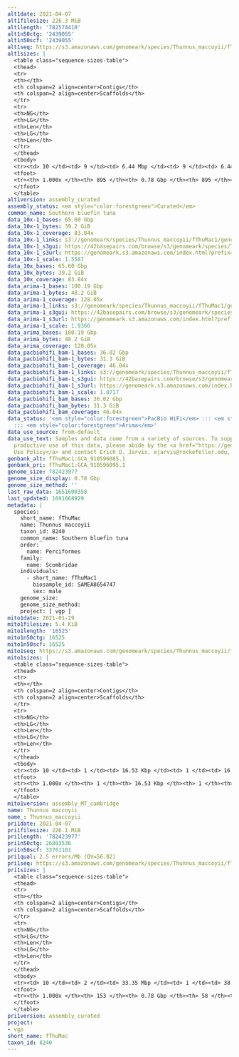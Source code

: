 ```yaml
---
alt1date: 2021-04-07
alt1filesize: 226.3 MiB
alt1length: '782574410'
alt1n50ctg: '2439055'
alt1n50scf: '2439055'
alt1seq: https://s3.amazonaws.com/genomeark/species/Thunnus_maccoyii/fThuMac1/assembly_curated/fThuMac1.alt.cur.20210407.fasta.gz
alt1sizes: |
  <table class="sequence-sizes-table">
  <thead>
  <tr>
  <th></th>
  <th colspan=2 align=center>Contigs</th>
  <th colspan=2 align=center>Scaffolds</th>
  </tr>
  <tr>
  <th>NG</th>
  <th>LG</th>
  <th>Len</th>
  <th>LG</th>
  <th>Len</th>
  </tr>
  </thead>
  <tbody>
  <tr><td> 10 </td><td> 9 </td><td> 6.44 Mbp </td><td> 9 </td><td> 6.44 Mbp </td></tr><tr><td> 20 </td><td> 23 </td><td> 4.93 Mbp </td><td> 23 </td><td> 4.93 Mbp </td></tr><tr><td> 30 </td><td> 41 </td><td> 3.64 Mbp </td><td> 41 </td><td> 3.64 Mbp </td></tr><tr><td> 40 </td><td> 65 </td><td> 3.04 Mbp </td><td> 65 </td><td> 3.04 Mbp </td></tr><tr style="background-color:#cccccc;"><td> 50 </td><td> 93 </td><td> 2.44 Mbp </td><td> 93 </td><td> 2.44 Mbp </td></tr><tr><td> 60 </td><td> 130 </td><td> 1.85 Mbp </td><td> 130 </td><td> 1.85 Mbp </td></tr><tr><td> 70 </td><td> 177 </td><td> 1.49 Mbp </td><td> 177 </td><td> 1.49 Mbp </td></tr><tr><td> 80 </td><td> 242 </td><td> 1.00 Mbp </td><td> 242 </td><td> 1.00 Mbp </td></tr><tr><td> 90 </td><td> 343 </td><td> 0.58 Mbp </td><td> 343 </td><td> 0.58 Mbp </td></tr><tr><td> 100 </td><td> 894 </td><td> 9.81 Kbp </td><td> 894 </td><td> 9.81 Kbp </td></tr></tbody>
  <tfoot>
  <tr><th> 1.000x </th><th> 895 </th><th> 0.78 Gbp </th><th> 895 </th><th> 0.78 Gbp </th></tr>
  </tfoot>
  </table>
alt1version: assembly_curated
assembly_status: <em style="color:forestgreen">Curated</em>
common_name: Southern bluefin tuna
data_10x-1_bases: 65.60 Gbp
data_10x-1_bytes: 39.2 GiB
data_10x-1_coverage: 83.84x
data_10x-1_links: s3://genomeark/species/Thunnus_maccoyii/fThuMac1/genomic_data/10x/<br>
data_10x-1_s3gui: https://42basepairs.com/browse/s3/genomeark/species/Thunnus_maccoyii/fThuMac1/genomic_data/10x/
data_10x-1_s3url: https://genomeark.s3.amazonaws.com/index.html?prefix=species/Thunnus_maccoyii/fThuMac1/genomic_data/10x/
data_10x-1_scale: 1.5587
data_10x_bases: 65.60 Gbp
data_10x_bytes: 39.2 GiB
data_10x_coverage: 83.84x
data_arima-1_bases: 100.19 Gbp
data_arima-1_bytes: 48.2 GiB
data_arima-1_coverage: 128.05x
data_arima-1_links: s3://genomeark/species/Thunnus_maccoyii/fThuMac1/genomic_data/arima/<br>
data_arima-1_s3gui: https://42basepairs.com/browse/s3/genomeark/species/Thunnus_maccoyii/fThuMac1/genomic_data/arima/
data_arima-1_s3url: https://genomeark.s3.amazonaws.com/index.html?prefix=species/Thunnus_maccoyii/fThuMac1/genomic_data/arima/
data_arima-1_scale: 1.9366
data_arima_bases: 100.19 Gbp
data_arima_bytes: 48.2 GiB
data_arima_coverage: 128.05x
data_pacbiohifi_bam-1_bases: 36.02 Gbp
data_pacbiohifi_bam-1_bytes: 31.3 GiB
data_pacbiohifi_bam-1_coverage: 46.04x
data_pacbiohifi_bam-1_links: s3://genomeark/species/Thunnus_maccoyii/fThuMac1/genomic_data/pacbio_hifi/<br>
data_pacbiohifi_bam-1_s3gui: https://42basepairs.com/browse/s3/genomeark/species/Thunnus_maccoyii/fThuMac1/genomic_data/pacbio_hifi/
data_pacbiohifi_bam-1_s3url: https://genomeark.s3.amazonaws.com/index.html?prefix=species/Thunnus_maccoyii/fThuMac1/genomic_data/pacbio_hifi/
data_pacbiohifi_bam-1_scale: 1.0717
data_pacbiohifi_bam_bases: 36.02 Gbp
data_pacbiohifi_bam_bytes: 31.3 GiB
data_pacbiohifi_bam_coverage: 46.04x
data_status: '<em style="color:forestgreen">PacBio HiFi</em> ::: <em style="color:forestgreen">10x</em>
  ::: <em style="color:forestgreen">Arima</em>'
data_use_source: from-default
data_use_text: Samples and data come from a variety of sources. To support fair and
  productive use of this data, please abide by the <a href="https://genome10k.soe.ucsc.edu/data-use-policies/">Data
  Use Policy</a> and contact Erich D. Jarvis, ejarvis@rockefeller.edu, with any questions.
genbank_alt: fThuMac1:GCA_910596085.1
genbank_pri: fThuMac1:GCA_910596095.1
genome_size: 782423977
genome_size_display: 0.78 Gbp
genome_size_method: ''
last_raw_data: 1651600358
last_updated: 1691668929
metadata: |
  species:
    short_name: fThuMac
    name: Thunnus maccoyii
    taxon_id: 8240
    common_name: Southern bluefin tuna
    order:
      name: Perciformes
    family:
      name: Scombridae
    individuals:
      - short_name: fThuMac1
        biosample_id: SAMEA8654747
        sex: male
    genome_size:
    genome_size_method:
    project: [ vgp ]
mito1date: 2021-01-29
mito1filesize: 5.4 KiB
mito1length: '16525'
mito1n50ctg: 16525
mito1n50scf: 16525
mito1seq: https://s3.amazonaws.com/genomeark/species/Thunnus_maccoyii/fThuMac1/assembly_MT_cambridge/fThuMac1.MT.20210129.fasta.gz
mito1sizes: |
  <table class="sequence-sizes-table">
  <thead>
  <tr>
  <th></th>
  <th colspan=2 align=center>Contigs</th>
  <th colspan=2 align=center>Scaffolds</th>
  </tr>
  <tr>
  <th>NG</th>
  <th>LG</th>
  <th>Len</th>
  <th>LG</th>
  <th>Len</th>
  </tr>
  </thead>
  <tbody>
  <tr><td> 10 </td><td> 1 </td><td> 16.53 Kbp </td><td> 1 </td><td> 16.53 Kbp </td></tr><tr><td> 20 </td><td> 1 </td><td> 16.53 Kbp </td><td> 1 </td><td> 16.53 Kbp </td></tr><tr><td> 30 </td><td> 1 </td><td> 16.53 Kbp </td><td> 1 </td><td> 16.53 Kbp </td></tr><tr><td> 40 </td><td> 1 </td><td> 16.53 Kbp </td><td> 1 </td><td> 16.53 Kbp </td></tr><tr style="background-color:#cccccc;"><td> 50 </td><td> 1 </td><td style="background-color:#ff8888;"> 16.53 Kbp </td><td> 1 </td><td style="background-color:#ff8888;"> 16.53 Kbp </td></tr><tr><td> 60 </td><td> 1 </td><td> 16.53 Kbp </td><td> 1 </td><td> 16.53 Kbp </td></tr><tr><td> 70 </td><td> 1 </td><td> 16.53 Kbp </td><td> 1 </td><td> 16.53 Kbp </td></tr><tr><td> 80 </td><td> 1 </td><td> 16.53 Kbp </td><td> 1 </td><td> 16.53 Kbp </td></tr><tr><td> 90 </td><td> 1 </td><td> 16.53 Kbp </td><td> 1 </td><td> 16.53 Kbp </td></tr><tr><td> 100 </td><td> 1 </td><td> 16.53 Kbp </td><td> 1 </td><td> 16.53 Kbp </td></tr></tbody>
  <tfoot>
  <tr><th> 1.000x </th><th> 1 </th><th> 16.53 Kbp </th><th> 1 </th><th> 16.53 Kbp </th></tr>
  </tfoot>
  </table>
mito1version: assembly_MT_cambridge
name: Thunnus maccoyii
name_: Thunnus_maccoyii
pri1date: 2021-04-07
pri1filesize: 226.1 MiB
pri1length: '782423977'
pri1n50ctg: 26803536
pri1n50scf: 33761101
pri1qual: 2.5 errors/Mb (QV=56.02)
pri1seq: https://s3.amazonaws.com/genomeark/species/Thunnus_maccoyii/fThuMac1/assembly_curated/fThuMac1.pri.cur.20210407.fasta.gz
pri1sizes: |
  <table class="sequence-sizes-table">
  <thead>
  <tr>
  <th></th>
  <th colspan=2 align=center>Contigs</th>
  <th colspan=2 align=center>Scaffolds</th>
  </tr>
  <tr>
  <th>NG</th>
  <th>LG</th>
  <th>Len</th>
  <th>LG</th>
  <th>Len</th>
  </tr>
  </thead>
  <tbody>
  <tr><td> 10 </td><td> 2 </td><td> 33.35 Mbp </td><td> 1 </td><td> 38.77 Mbp </td></tr><tr><td> 20 </td><td> 4 </td><td> 31.76 Mbp </td><td> 4 </td><td> 35.58 Mbp </td></tr><tr><td> 30 </td><td> 7 </td><td> 29.67 Mbp </td><td> 6 </td><td> 35.25 Mbp </td></tr><tr><td> 40 </td><td> 9 </td><td> 29.01 Mbp </td><td> 8 </td><td> 35.07 Mbp </td></tr><tr style="background-color:#cccccc;"><td> 50 </td><td> 12 </td><td style="background-color:#88ff88;"> 26.80 Mbp </td><td> 10 </td><td style="background-color:#88ff88;"> 33.76 Mbp </td></tr><tr><td> 60 </td><td> 15 </td><td> 26.28 Mbp </td><td> 13 </td><td> 31.54 Mbp </td></tr><tr><td> 70 </td><td> 19 </td><td> 19.96 Mbp </td><td> 15 </td><td> 30.47 Mbp </td></tr><tr><td> 80 </td><td> 24 </td><td> 12.11 Mbp </td><td> 18 </td><td> 29.77 Mbp </td></tr><tr><td> 90 </td><td> 35 </td><td> 4.26 Mbp </td><td> 21 </td><td> 26.96 Mbp </td></tr><tr><td> 100 </td><td> 152 </td><td> 8.77 Kbp </td><td> 57 </td><td> 8.77 Kbp </td></tr></tbody>
  <tfoot>
  <tr><th> 1.000x </th><th> 153 </th><th> 0.78 Gbp </th><th> 58 </th><th> 0.78 Gbp </th></tr>
  </tfoot>
  </table>
pri1version: assembly_curated
project:
- vgp
short_name: fThuMac
taxon_id: 8240
---
```

